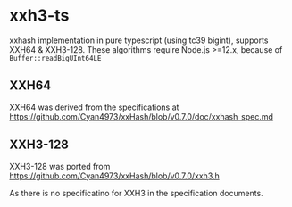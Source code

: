 # xxh3-ts
xxhash implementation in pure typescript (using tc39 bigint), supports XXH64 & XXH3-128.
These algorithms require Node.js >=12.x, because of `Buffer::readBigUInt64LE`

## XXH64
XXH64 was derived from the specifications at https://github.com/Cyan4973/xxHash/blob/v0.7.0/doc/xxhash_spec.md

## XXH3-128
XXH3-128 was ported from https://github.com/Cyan4973/xxHash/blob/v0.7.0/xxh3.h

As there is no specificatino for XXH3 in the specification documents.